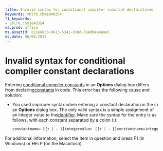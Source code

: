 ```yaml
---
title: Invalid syntax for conditional compiler constant declarations
keywords: vblr6.chm1040354
f1_keywords:
- vblr6.chm1040354
ms.prod: office
ms.assetid: 815e6833-9813-5341-838d-55e0b4a4aae5
ms.date: 06/08/2017
---
```



# Invalid syntax for conditional compiler constant declarations

Entering [conditional compiler constants](../../Glossary/vbe-glossary.md) in an **Options** dialog box differs from declaring[constants](../../Glossary/vbe-glossary.md) in code. This error has the following cause and solution:



- You used improper syntax when entering a constant declaration in the in an  **Options** dialog box. The only valid syntax is a simple assignment of an integer value to the[identifier](../../Glossary/vbe-glossary.md). Make sure the syntax for the entry is as follows, with each constant separated by a colon (**:**):
    
  ```vb
  constantname= [{+ | - }]integervalue: [{+ | - }]constantname=integervalue  [...] 

  ```


    
    

For additional information, select the item in question and press F1 (in Windows) or HELP (on the Macintosh).

